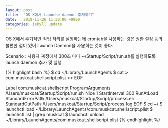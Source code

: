 ```yaml
---
layout: post
title:  "OS X에서 Launche daemon 추가하기"
date:   2019-11-26 11:30:00 +0900
categories: jekyll update
---
```

OS X에서 주기적인 작업 처리를 실행하는데 crontab을 사용하는 것은 권한 설정 등의 불편한 점이 있어
Launch Daemon을 사용하는 것이 좋다.

Scenario : 사용자 계정에서 300초 마다 ~/Startup/Script/run.sh를 실행하도록 launch daemon 추가 및 실행

{% highlight bash %}
$ cd ~/Library/LaunchAgents
$ cat > com.muskcat.shellscript.plist << EOF
<?xml version="1.0" encoding="UTF-8"?>
<!DOCTYPE plist PUBLIC "-//Apple//DTD PLIST 1.0//EN" "http://www.apple.com/DTDs/PropertyList-1.0.dtd">
<plist version="1.0">
    <dict>
        <key>Label</key>
        <string>com.muskcat.shellscript</string>
        <key>ProgramArguments</key>
        <array>
            <string>/Users/muskcat/Startup/Script/run.sh</string>
        </array>
        <key>Nice</key>
        <integer>1</integer>
        <key>StartInterval</key>
        <integer>300</integer>
        <key>RunAtLoad</key>
        <true/>
        <key>StandardErrorPath</key>
        <string>/Users/muskcat/Startup/Script/process.err</string>
        <key>StandardOutPath</key>
        <string>/Users/muskcat/Startup/Script/process.log</string>
    </dict>
</plist>
EOF
$ cd ~/
$ launchctl load ~/Library/LaunchAgents/com.muskcat.shellscript.plist
$ launchctl list | grep muskcat
$ launchctl unload ~/Library/LaunchAgents/com.muskcat.shellscript.plist
{% endhighlight %}
